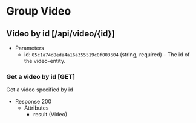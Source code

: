 # Group Video

## Video by id [/api/video/{id}]

+ Parameters
    + id: `05c1a74d8eda4a16a355519c0f003504` (string, required) - The id of the video-entity.

### Get a video by id [GET]

Get a video specified by id

+ Response 200
    + Attributes
        + result (Video)
